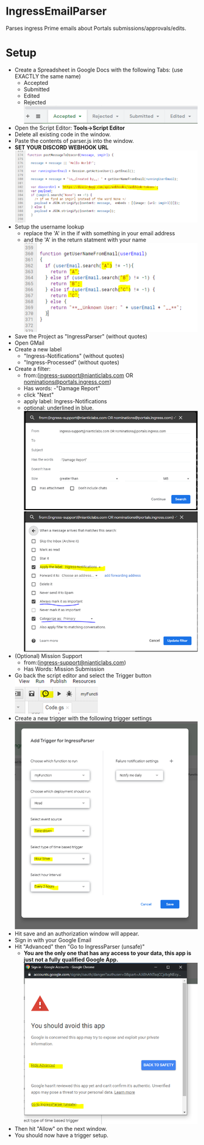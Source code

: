 # IngressEmailParser
Parses ingress Prime emails about Portals submissions/approvals/edits.

# Setup
* Create a Spreadsheet in Google Docs with the following Tabs: (use EXACTLY the same name)
  * Accepted
  * Submitted
  * Edited
  * Rejected\
  ![Tabs](Tabs2.PNG)
* Open the Script Editor: **Tools->Script Editor**
* Delete all existing code in the window.
* Paste the contents of parser.js into the window.
* **SET YOUR DISCORD WEBHOOK URL**
![WEBHOOK](webhook.png)
* Setup the username lookup
  * replace the 'A' in the if with something in your email address
  * and the 'A' in the return statment with your name\
![USERNAME](username_lookups.png)
* Save the Project as "IngressParser" (without quotes)
* Open GMail
* Create a new label
  * "Ingress-Notifications" (without quotes)
  * "Ingress-Processed" (without quotes)
* Create a filter:
  * from:(ingress-support@nianticlabs.com OR nominations@portals.ingress.com) 
  * Has words: -"Damage Report"
  * click "Next"
  * apply label: Ingress-Notifications
  * optional: underlined in blue.
![Filter1](Filter-Notifications.PNG)  
![Filter2](filter_second_step.png)
* (Optional) Mission Support
  * from:(ingress-support@nianticlabs.com) 
  * Has Words: Mission Submission
* Go back the script editor and select the Trigger button
![trigger](trigger_button.png)
* Create a new trigger with the following trigger settings
![TRIGGER_SETTINGS](trigger_settings.png)
* Hit save and an authorization window will appear.
* Sign in with your Google Email
* Hit "Advanced" then "Go to IngressParser (unsafe)"
  * **You are the only one that has any access to your data, this app is just not a fully qualified Google App.**
![AUTH](authorize_advanced.png) 
* Then hit "Allow" on the next window.
* You should now have a trigger setup.

